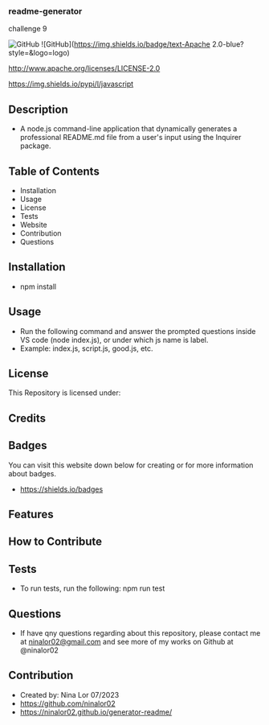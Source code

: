 ### readme-generator
challenge 9

![GitHub](https://img.shields.io/github/license/:ninalor/:generator-readme)
![GitHub](https://img.shields.io/badge/text-Apache 2.0-blue?style=&logo=logo)

http://www.apache.org/licenses/LICENSE-2.0

https://img.shields.io/pypi/l/javascript


## Description

* A node.js command-line application that dynamically generates a professional README.md file from a user's input using the Inquirer package.

## Table of Contents

* Installation
* Usage
* License
* Tests
* Website
* Contribution
* Questions

## Installation

- npm install

## Usage

- Run the following command and answer the prompted questions inside VS code (node index.js), or under which js name is label. 
- Example: index.js, script.js, good.js, etc.

## License

 This Repository is licensed under: 

## Credits


## Badges
You can visit this website down below for creating or for more information about badges.
- https://shields.io/badges
## Features

## How to Contribute

## Tests

- To run tests, run the following: npm run test


## Questions

- If have qny questions regarding about this repository, please contact me at ninalor02@gmail.com and see more of my works on Github at @ninalor02


## Contribution
- Created by: Nina Lor 07/2023
- https://github.com/ninalor02
- https://ninalor02.github.io/generator-readme/